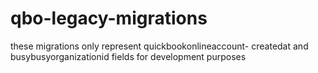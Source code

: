 # qbo-legacy-migrations
these migrations only represent quickbookonlineaccount- createdat and  busybusyorganizationid fields for development purposes

